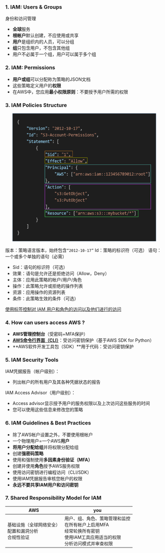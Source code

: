 ### 1. IAM: Users & Groups

身份和访问管理

- **全球**服务
- **根帐户**默认创建，不应使用或共享
- **用户**是组织内的人员，可以分组
- **组**只包含用户，不包含其他组
- 用户不必属于一个组，用户可以属于多个组

### 2. IAM: Permissions

- **用户或组**可以分配称为策略的JSON文档
- 这些策略定义用户的**权限**
- 在AWS中，您应用**最小权限原则**：不要授予用户所需的权限

### 3. IAM Policies Structure
<center><img src="iam.png" style="zoom:75%"/></center>

版本：策略语言版本，始终包含`“2012-10-17”`
Id：策略的标识符（可选）
语句：一个或多个单独的语句（必需）

- Sid：语句的标识符（可选）
- 效果：语句是允许还是拒绝访问（Allow，Deny）
- 主体：应用此策略的帐户/用户/角色
- 操作：此策略允许或拒绝的操作列表
- 资源：应用操作的资源列表
- 条件：此策略生效的条件（可选）

[使用标签控制对 IAM 用户和角色的访问以及他们进行的访问](https://docs.aws.amazon.com/zh_cn/IAM/latest/UserGuide/access_iam-tags.html)

### 4. How can users access AWS ?

- **AWS管理控制台**（受密码+MFA保护）
- **[AWS命令行界面（CLI）](https://github.com/aws/aws-cli)**：受访问密钥保护（基于AWS SDK for Python）
- **AWS软件开发工具包（SDK）**用于代码：受访问密钥保护

### 5. IAM Security Tools
IAM凭据报告（帐户级别）：
- 列出帐户的所有用户及其各种凭据状态的报告

IAM Access Advisor（用户级别）：
- Access advisor显示授予用户的服务权限以及上次访问这些服务的时间
- 您可以使用这些信息来修改您的策略

### 6. IAM Guidelines & Best Practices

- 除了AWS帐户设置之外，不要使用根帐户
- 一个物理用户=一个AWS**用户**
- **将用户分配给组**并将权限分配给组
- 创建**强密码策略**
- 使用和强制使用**多因素身份验证（MFA）**
- 创建并使用**角色**授予AWS服务权限
- 使用访问密钥进行编程访问（CLI/SDK）
- 使用IAM凭据报告审核您帐户的权限
- **永远不要共享IAM用户和访问密钥**

### 7. Shared Responsibility Model for IAM

| AWS                                                        | you                                                          |
| ---------------------------------------------------------- | ------------------------------------------------------------ |
| 基础设施（全球网络安全）<br/>配置和漏洞分析<br/>合规性验证 | 用户、组、角色、策略管理和监控<br/>在所有帐户上启用MFA<br/>经常轮换所有密钥<br/>使用IAM工具应用适当的权限<br/>分析访问模式并审查权限 |